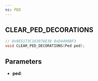 ```yaml
---
ns: PED
---
```

## CLEAR_PED_DECORATIONS

```c
// 0x0E5173C163976E38 0xD4496BF3
void CLEAR_PED_DECORATIONS(Ped ped);
```


## Parameters
* **ped**: 

